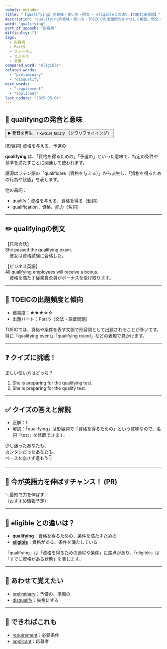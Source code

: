 ```yaml
---
robots: noindex
title: "【qualifying】の意味・使い方・例文 ― eligibleとの違い【TOEIC英単語】"
description: "qualifyingの意味・使い方・TOEICでの出題傾向をやさしく解説。例文・クイズ付きでeligibleとの違いもわかりやすく学べます。"
word: "qualifying"
part_of_speech: "形容詞"
difficulty: "3"
tags:
  - 形容詞
  - Part5
  - フォーマル
  - ビジネス
  - 会議
compared_word: "eligible"
related_words:
  - "preliminary"
  - "disqualify"
next_words:
  - "requirement"
  - "applicant"
last_update: "2025-05-04"
---
```


## 🔰 qualifyingの発音と意味

<button class="play-audio" onclick="playTTS('qualifying')">
  <span class="play-audio-main">
    ▶️ 発音を再生　/ˈkwɑː.ləˌfaɪ.ɪŋ/
  </span>
  <span class="play-audio-sub">
    （クワリファイイング）
  </span>
</button>

[形容詞] 資格を与える、予選の

**qualifying** は、「資格を得るための」「予選の」といった意味で、特定の条件や基準を満たすことに関連して使われます。

語源はラテン語の「qualificare（資格を与える）」から派生し、「資格を得るための行為や状態」を表します。

他の品詞：  
- qualify：資格を与える、資格を得る（動詞）
- qualification：資格、能力（名詞）

---

## ✏️ qualifyingの例文

【日常会話】  
She passed the qualifying exam.  
　彼女は資格試験に合格した。

【ビジネス英語】  
All qualifying employees will receive a bonus.  
　資格を満たす従業員全員がボーナスを受け取ります。

---

## 🎯 TOEICの出題頻度と傾向

- 難易度：★★★☆☆
- 出題パート：Part 5（文法・語彙問題）

TOEICでは、資格や条件を表す文脈で形容詞として出題されることが多いです。特に「qualifying event」「qualifying round」などの表現で見かけます。

---

## ❓ クイズに挑戦！

正しい使い方はどっち？

1. She is preparing for the qualifying test.  
2. She is preparing for the qualify test.

---

## ✅ クイズの答えと解説

- 正解：**1**
- 解説：「qualifying」は形容詞で「資格を得るための」という意味なので、名詞「test」を修飾できます。

少し迷ったあなたも、  
カンタンだったあなたも、  
ペースを崩さず進もう👇️

---

## 🚀 今が英語力を伸ばすチャンス！ (PR)

<div class="info-center">
＼最短で力を伸ばす／<br>  
（おすすめ情報予定）
</div>

---

## 🤔  eligible との違いは？

- **qualifying**：資格を得るための、条件を満たすための
- **[eligible](/word/eligible)**：資格がある、条件を満たしている

「qualifying」は「資格を得るための過程や条件」に焦点があり、「eligible」は「すでに資格がある状態」を表します。

---

## 🧩 あわせて覚えたい

- [preliminary](/word/preliminary)：予備の、準備の
- [disqualify](/word/disqualify)：失格にする

---

## 📖 できればこれも

- [requirement](/word/requirement)：必要条件
- [applicant](/word/applicant)：応募者

<!-- cvid: aid18_bid01 -->
